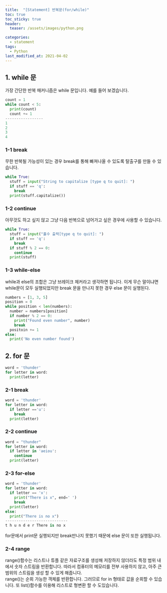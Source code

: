 ```yaml
---
title:  "[Statement] 반복문(for/while)"
toc: true
toc_sticky: true
header:
  teaser: /assets/images/python.png

categories:
  - statement
tags:
  - Python
last_modified_at: 2021-04-02
---
```



## 1. while 문  
가장 간단한 반복 매커니즘은 while 문입니다. 예를 들어 보겠습니다.  
```python
count = 1 
while count < 5:
  print(count)
  count += 1
-----------------
1
2
3
4
```  
### 1-1 break  
무한 반복될 가능성이 있는 경우 break를 통해 빠져나올 수 있도록 탈출구를 만들 수 있습니다.  
```python
while True:
  stuff = input("String to capitalize [type q to quit]: ")
  if stuff == 'q':
    break
  print(stuff.capitalize())
```

### 1-2 continue  
아무것도 하고 싶지 않고 그냥 다음 반복으로 넘어가고 싶은 경우에 사용할 수 있습니다.  
```python
while True:
  stuff = input("홀수 출력[type q to quit]: ")
  if stuff == 'q':
    break
  if stuff % 2 == 0:
    continue
  print(stuff) 
```

### 1-3 while-else
while과 else의 조합은 그냥 브레이크 체커라고 생각하면 됩니다. 이게 무슨 말이냐면 while문이 모두 실행되었지만 break 문을 만나지 못한 경우 else 문이 실행된다.  
```python
numbers = [1, 3, 5]
position = 0
while position < len(numbers):
  number = numbers[position]
  if number % 2 == 0:
    print("Found even number", number)
    break
  positoin += 1
else:
  print('No even number found')
``` 

## 2. for 문  

```python
word = 'thunder'
for letter in word:
  print(letter)
```

### 2-1 break  
```python
word = 'thunder'
for letter in word:
  if letter =='u':
    break
  print(letter)
```

### 2-2 continue  
```python
word = "thunder"
for letter in word:
  if letter in 'aeiou':
    continue
  print(letter)
```  

### 2-3 for-else  
```python
word = 'thunder'
for letter in word:
  if letter == 'x':
    print("There is x", end=' ')
    break
  print(letter)
else:
  print("There is no x")
----------------------------
t h u n d e r There is no x
```
for문에서 print문 실행되지만 break만나지 못했기 때문에 else 문이 또한 실행됩니다.  

### 2-4 range  
range()함수는 리스트나 튜플 같은 자료구조를 생성해 저장하지 않더라도 특정 범위 내에서 숫자 스트림을 반환합니다. 따라서 컴퓨터의 메모리를 전부 사용하지 않고, 아주 큰 범위의 스트림을 생성 할 수 있게 해줍니다.  
range()는 순회 가능한 객체를 반환합니다. 그러므로 for in 형태로 값을 순회할 수 있습니다. 또 list()함수를 이용해 리스트로 형변환 할 수 도있습니다. 